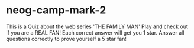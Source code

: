 # neog-camp-mark-2 
This is a Quiz about the web series 'THE FAMILY MAN'
Play and check out if you are a REAL FAN!
Each correct answer will get you 1 star.
Answer all questions correctly to prove yourself a 5 star fan!
